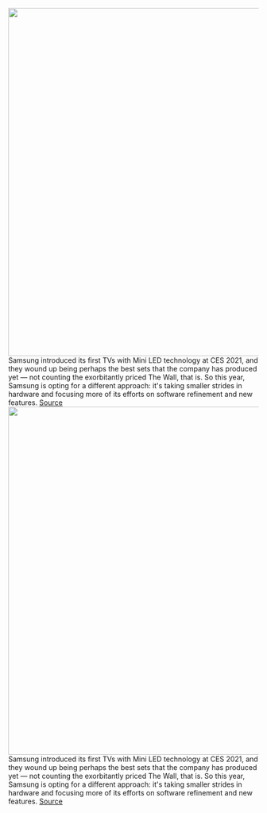 <img src='https://cdn.vox-cdn.com/thumbor/fEP4CaR3PFwQpQThSUw9UiYsfMU=/0x0:2040x1239/1200x800/filters:focal(857x457:1183x783)/cdn.vox-cdn.com/uploads/chorus_image/image/70340523/samsung2022tv.0.jpg' width='700px' /><br/>
Samsung introduced its first TVs with Mini LED technology at CES 2021, and they wound up being perhaps the best sets that the company has produced yet — not counting the exorbitantly priced The Wall, that is. So this year, Samsung is opting for a different approach: it's taking smaller strides in hardware and focusing more of its efforts on software refinement and new features.
<a href='https://www.theverge.com/2022/1/2/22863489/samsung-2022-neo-qled-8k-4k-tvs-announced-features'> Source <a/><img src='https://cdn.vox-cdn.com/thumbor/fEP4CaR3PFwQpQThSUw9UiYsfMU=/0x0:2040x1239/1200x800/filters:focal(857x457:1183x783)/cdn.vox-cdn.com/uploads/chorus_image/image/70340523/samsung2022tv.0.jpg' width='700px' /><br/>
Samsung introduced its first TVs with Mini LED technology at CES 2021, and they wound up being perhaps the best sets that the company has produced yet — not counting the exorbitantly priced The Wall, that is. So this year, Samsung is opting for a different approach: it's taking smaller strides in hardware and focusing more of its efforts on software refinement and new features.
<a href='https://www.theverge.com/2022/1/2/22863489/samsung-2022-neo-qled-8k-4k-tvs-announced-features'> Source <a/>
